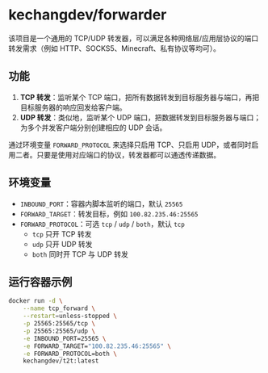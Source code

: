 # kechangdev/forwarder

该项目是一个通用的 TCP/UDP 转发器，可以满足各种网络层/应用层协议的端口转发需求（例如 HTTP、SOCKS5、Minecraft、私有协议等均可）。

## 功能

1. **TCP 转发**：监听某个 TCP 端口，把所有数据转发到目标服务器与端口，再把目标服务器的响应回发给客户端。
2. **UDP 转发**：类似地，监听某个 UDP 端口，把数据转发到目标服务器与端口；为多个并发客户端分别创建相应的 UDP 会话。

通过环境变量 `FORWARD_PROTOCOL` 来选择只启用 TCP、只启用 UDP，或者同时启用二者。只要是使用对应端口的协议，转发器都可以通透传递数据。

## 环境变量

- `INBOUND_PORT`：容器内脚本监听的端口，默认 `25565`
- `FORWARD_TARGET`：转发目标，例如 `100.82.235.46:25565`
- `FORWARD_PROTOCOL`：可选 `tcp` / `udp` / `both`，默认 `tcp`
  - `tcp` 只开 TCP 转发
  - `udp` 只开 UDP 转发
  - `both` 同时开 TCP 与 UDP 转发

## 运行容器示例

```bash
docker run -d \
    --name tcp_forward \
    --restart=unless-stopped \
    -p 25565:25565/tcp \
    -p 25565:25565/udp \
    -e INBOUND_PORT=25565 \
    -e FORWARD_TARGET="100.82.235.46:25565" \
    -e FORWARD_PROTOCOL=both \
    kechangdev/t2t:latest
